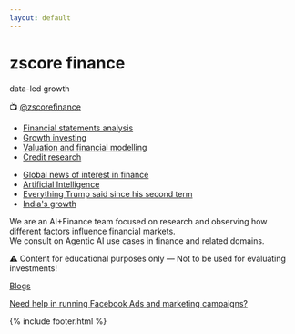 ```yaml
---
layout: default
---
```


<div class="row content center-align">
    <h1>zscore finance</h1>
    <p>data-led growth</p>
    <p>📺 <a href="https://youtube.com/@zscorefinance">@zscorefinance</a></p>
</div>
<div class="row content">
    <div class="col-md-6">
        <ul>
            <li><a href="#">Financial statements analysis</a></li>
            <li><a href="#">Growth investing</a></li>
            <li><a href="#">Valuation and financial modelling</a></li>
            <li><a href="#">Credit research</a></li>
        </ul>
    </div>
    <div class="col-md-6">
        <ul>
            <li><a href="#">Global news of interest in finance</a></li>
            <li><a href="#">Artificial Intelligence</a></li>
            <li><a href="#">Everything Trump said since his second term</a></li>
            <li><a href="#">India's growth</a></li>
        </ul>
    </div>
</div>
<div class="row content center-align">
    <div class="col-md-12">
        <p>We are an AI+Finance team focused on research and observing how different factors influence financial
            markets.
            <br />
            We consult on Agentic AI use cases in finance and related domains.
        </p>
        <p>⚠️ Content for educational purposes only — Not to be
            used for evaluating investments!</p>
        <p><a href="/blog">Blogs</a></p>
        <p><a href="#">Need help in running Facebook Ads and marketing campaigns?</a></p>
    </div>
</div>
{% include footer.html %}
